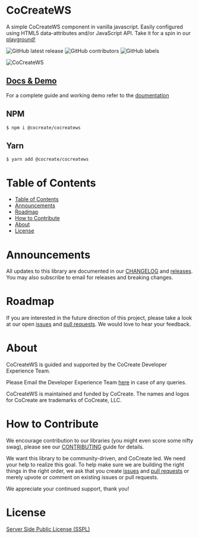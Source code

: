 # CoCreateWS

A simple CoCreateWS component in vanilla javascript. Easily configured using HTML5 data-attributes and/or JavaScript API. Take it for a spin in our [playground!](https://cocreate.app/docs/CoCreateWS)

![GitHub latest release](https://img.shields.io/github/v/release/CoCreate-app/CoCreateWS?style=for-the-badge)
![GitHub contributors](https://img.shields.io/github/contributors/CoCreate-app/CoCreateWS?style=for-the-badge)
![GitHub labels](https://img.shields.io/github/labels/CoCreate-app/CoCreateWS/help%20wanted?style=for-the-badge)

![CoCreateWS](https://cdn.cocreate.app/docs/CoCreateWS.gif)

## [Docs & Demo](https://cocreate.app/docs/CoCreateWS)

For a complete guide and working demo refer to the [doumentation](https://cocreate.app/docs/CoCreateWS)

## NPM

```shell
$ npm i @cocreate/cocreatews
```

## Yarn

```shell
$ yarn add @cocreate/cocreatews
```

# Table of Contents

- [Table of Contents](#table-of-contents)
- [Announcements](#announcements)
- [Roadmap](#roadmap)
- [How to Contribute](#how-to-contribute)
- [About](#about)
- [License](#license)

<a name="announcements"></a>

# Announcements

All updates to this library are documented in our [CHANGELOG](https://github.com/CoCreate-app/CoCreateWS/blob/master/CHANGELOG.md) and [releases](https://github.com/CoCreate-app/CoCreateWS/releases). You may also subscribe to email for releases and breaking changes.

<a name="roadmap"></a>

# Roadmap

If you are interested in the future direction of this project, please take a look at our open [issues](https://github.com/CoCreate-app/CoCreateWS/issues) and [pull requests](https://github.com/CoCreate-app/CoCreateWS/pulls). We would love to hear your feedback.

<a name="about"></a>

# About

CoCreateWS is guided and supported by the CoCreate Developer Experience Team.

Please Email the Developer Experience Team [here](mailto:develop@cocreate.app) in case of any queries.

CoCreateWS is maintained and funded by CoCreate. The names and logos for CoCreate are trademarks of CoCreate, LLC.

<a name="contribute"></a>

# How to Contribute

We encourage contribution to our libraries (you might even score some nifty swag), please see our [CONTRIBUTING](https://github.com/CoCreate-app/CoCreateWS/blob/master/CONTRIBUTING.md) guide for details.

We want this library to be community-driven, and CoCreate led. We need your help to realize this goal. To help make sure we are building the right things in the right order, we ask that you create [issues](https://github.com/CoCreate-app/CoCreateWS/issues) and [pull requests](https://github.com/CoCreate-app/CoCreateWS/pulls) or merely upvote or comment on existing issues or pull requests.

We appreciate your continued support, thank you!

# License

[Server Side Public License (SSPL)](https://github.com/CoCreate-app/CoCreateWS/blob/master/LICENSE)